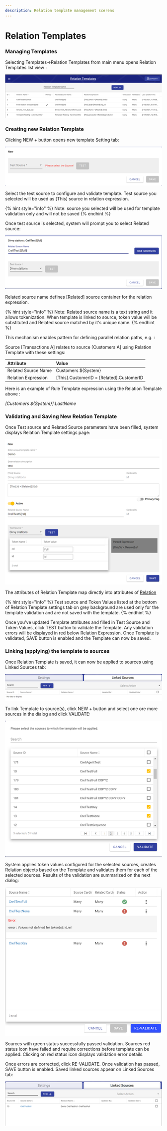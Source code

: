 ```yaml
---
description: Relation template management scerens
---
```


# Relation Templates

### Managing Templates

Selecting Templates-&gt;Relation Templates from main menu opens Relation Templates list view :

![Relation Template List](../../.gitbook/assets/image%20%28267%29.png)

### Creating new Relation Template

Clicking NEW + button opens new template Setting tab:

![New relation template](../../.gitbook/assets/image%20%28301%29.png)

Select the test source to configure and validate template. Test source you selected will be used as \[This\] source in relation expression.

{% hint style="info" %}
Note: source you selected will be used for template validation only and will not be saved
{% endhint %}

Once test source is selected, system will prompt you to select Related source:

![Related Source selection](../../.gitbook/assets/image%20%28252%29.png)

Related source name defines \[Related\] source container for the relation expression.

{% hint style="info" %}
Note: Related source name is a text string and it allows tokenization. When template is linked to source, token value will be substituted and Related source matched by it's unique name. 
{% endhint %}

This mechanism enables pattern for defining parallel relation paths, e.g. :

Source \[Transactions A\] relates to source \[Customers A\] using Relation Template with these settings:

| Attribute | Value |
| :--- | :--- |
| Related Source Name | Customers ${System} |
| Relation Expression | \[This\].CustomerID = \[Related\].CustomerID |

Here is an example of Rule Template expression using the Relation Template above :

_\[Customers ${System}\].LastName_

### Validating and Saving New Relation Template

Once Test source and Related Source parameters have been filled, system displays Relation Template settings page:

![](../../.gitbook/assets/image%20%28314%29.png)

The attributes of Relation Template map directly into attributes of [Relation](../source-configuration/relations-1.md)

{% hint style="info" %}
Test source and Token Values listed at the bottom of Relation Template settings tab on grey background are used only for the template validation and are not saved with the template.
{% endhint %}

Once you've updated Template attributes and filled in Test Source and Token Values, click TEST button to validate the Template. Any validation errors will be displayed in red below Relation Expression. Once Template is validated, SAVE button is enabled and the Template can now be saved.

### Linking \(applying\) the template to sources

Once Relation Template is saved, it can now be applied to sources using Linked Sources tab:

![Relation Template Linked Sources Tab](../../.gitbook/assets/image%20%28315%29.png)

To link Template to source\(s\), click NEW + button and select one ore more sources in the dialog and click VALIDATE:

![](../../.gitbook/assets/image%20%28321%29.png)

System applies token values configured for the selected sources, creates Relation objects based on the Template and validates them for each of the selected sources. Results of the validation are summarized on the next dialog:

![Relation Template Validation Dialog](../../.gitbook/assets/image%20%28317%29.png)

Sources with green status successfully passed validation. Sources red status icon have failed and require corrections before template can be applied. Clicking on red status icon displays validation error details.

Once errors are corrected, click RE-VALIDATE. Once validation has passed, SAVE button is enabled. Saved linked sources appear on Linked Sources tab:

![](../../.gitbook/assets/image%20%28319%29.png)

